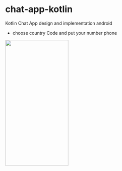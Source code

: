 # chat-app-kotlin
Kotlin Chat App design and implementation android

* choose country Code and put your number phone 
<img src="https://user-images.githubusercontent.com/55391701/107904965-05328680-6f56-11eb-827b-840d970c1f93.png" width="200" height="400" />


